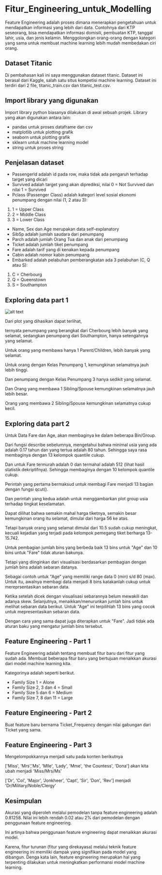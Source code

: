 # Fitur_Engineering_untuk_Modelling

Feature Engineering adalah proses dimana menerapkan pengetahuan untuk mendapatkan informasi yang lebih dari data. Contohnya dari KTP seseorang, bisa mendapatkan informasi domisili, pembuatan KTP, tanggal lahir, usia, dan jenis kelamin. Menggolongkan orang-orang dengan kategori yang sama untuk membuat machine learning lebih mudah membedakan ciri orang.

## Dataset Titanic

Di pembahasan kali ini saya menggunakan dataset titanic. Dataset ini berasal dari Kaggle, salah satu situs kompetisi machine learning. Dataset ini terdiri dari 2 file, titanic_train.csv dan titanic_test.csv.

## Import library yang digunakan
Import library python biasanya dilakukan di awal sebuah projek. Library yang akan digunakan antara lain:
- pandas untuk proses dataframe dan csv
- matplotlib untuk plotting grafik
- seaborn untuk plotting grafik
- sklearn untuk machine learning model
- string untuk proses string

## Penjelasan dataset
- PassengerId adalah id pada row, maka tidak ada pengaruh terhadap target yang dicari
- Survived adalah target yang akan diprediksi, nilai 0 = Not Survived dan nilai 1 = Survived
- Pclass (Passenger Class) adalah kategori level sosial ekonomi penumpang dengan nilai (1, 2 atau 3):
1. 1 = Upper Class
2. 2 = Middle Class
3. 3 = Lower Class
- Name, Sex dan Age merupakan data self-explanatory
- SibSp adalah jumlah saudara dari penumpang
- Parch adalah jumlah Orang Tua dan anak dari penumpang
- Ticket adalah jumlah tiket penumpang
- Fare adalah tarif yang di kenakan kepada penumpang
- Cabin adalah nomor kabin penumpang
- Embarked adalah pelabuhan pemberangkatan ada 3 pelabuhan (C, Q atau S):
1. C = Cherbourg
2. Q = Queenstown
3. S = Southampton

## Exploring data part 1

![alt text](?raw=true)

Dari plot yang dihasikan dapat terlihat,

ternyata penumpang yang berangkat dari Cherbourg lebih banyak yang selamat, sedangkan penumpang dari Southampton, hanya setengahnya yang selamat.

Untuk orang yang membawa hanya 1 Parent/Children, lebih banyak yang selamat.

Untuk orang dengan Kelas Penumpang 1, kemungkinan selamatnya jauh lebih tinggi.

Dan penumpang dengan Kelas Penumpang 3 hanya sedikit yang selamat.

Dan Orang yang membawa 1 Sibling/Spouse kemungkinan selamatnya jauh lebih besar.

Orang yang membawa 2 Sibling/Spouse kemungkinan selamatnya cukup kecil.

## Exploring data part 2



Untuk Data Fare dan Age, akan membaginya ke dalam beberapa Bin/Group.

Dari fungsi describe sebelumnya, mengetahui bahwa minimal usia yang ada adalah 0.17 tahun dan yang tertua adalah 80 tahun. Sehingga saya rasa membaginya dengan 13 kelompok quantile cukup.

Dan untuk Fare termurah adalah 0 dan termahal adalah 512 (lihat hasil statistik dekriptifnya). Sehingga membaginya dengan 10 kelompok quantile cukup.

Perintah yang pertama bermaksud untuk membagi Fare menjadi 13 bagian dengan fungsi qcut().

Dan perintah yang kedua adalah untuk menggambarkan plot group usia terhadap tingkat keselamatan.

Dapat dilihat bahwa semakin mahal harga tiketnya, semakin besar kemungkinan orang itu selamat, dimulai dari harga 56 ke atas.

Tetapi banyak orang yang selamat dimulai dari 10.5 sudah cukup meningkat, kecuali kejadian yang terjadi pada kelompok pemegang tiket berharga 13-15.742.

Untuk pembagian jumlah bins yang berbeda baik 13 bins untuk "Age" dan 10 bins untuk "Fare" tidak aturan bakunya. 

Tetapi yang diinginkan dari visualisasi berdasarkan pembagian dengan jumlah bins adalah sebaran datanya.

Sebagai contoh untuk "Age" yang memiliki range data 0 (min) s/d 80 (max). Untuk itu, awalnya membagi data menjadi 8 bins katakanlah cukup untuk mereprsentasikan sebaran data. 

Ketika setelah dicek dengan visualisasi sebarannya belum mewakili dan adanya skew. Selanjutnya, menaikkan/menurunkan jumlah bins untuk melihat sebaran data berikut. Untuk "Age" ini terpilihlah 13 bins yang cocok untuk mepresentasikan sebaran data. 

Dengan cara yang sama dapat juga diterapkan untuk "Fare".
Jadi tidak ada aturan baku yang mengatur jumlah bins tersebut.

## Feature Engineering - Part 1



Feature Engineering adalah tentang membuat fitur baru dari fitur yang sudah ada.
Membuat beberapa fitur baru yang bertujuan menaikkan akurasi dari model machine learning kita.

Kategorinya adalah seperti berikut.
- Family Size 1 = Alone
- Family Size 2, 3 dan 4 = Small
- Family Size 5 dan 6 = Medium
- Family Size 7, 8 dan 11 = Large

## Feature Engineering - Part 2

Buat feature baru bernama Ticket_Frequency dengan nilai gabungan dari Ticket yang sama. 



## Feature Engineering - Part 3



Mengelompokkannya menjadi satu pada konten berikutnya

['Miss', 'Mrs','Ms', 'Mlle', 'Lady', 'Mme', 'the Countess', 'Dona'] akan kita ubah menjadi 'Miss/Mrs/Ms'

['Dr', 'Col', 'Major', 'Jonkheer', 'Capt', 'Sir', 'Don', 'Rev'] menjadi 'Dr/Military/Noble/Clergy'

## Kesimpulan


Akurasi yang diperoleh melalui pemodelan tanpa feature engineering adalah 0.81258. Nilai ini lebih rendah 0.02 atau 2% dari pemodelan dengan penggunaan feature engineering.

Ini artinya bahwa penggunaan feature engineering dapat menaikkan akurasi model. 

Karena, fitur turunan (fitur yang direkayasa) melalui teknik feature engineering ini memiliki dampak yang signifikan pada model yang dibangun. Denga kata lain, feature engineering merupakan hal yang terpenting dilakukan untuk meningkatkan performansi model machine learning.
